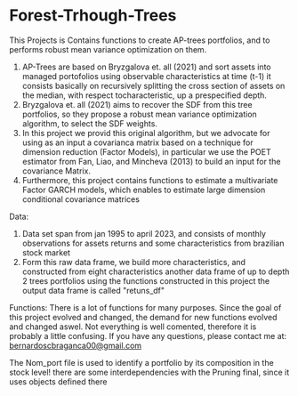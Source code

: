 # Forest-Trhough-Trees
This Projects is Contains functions to create AP-trees portfolios, and  to performs robust mean variance optimization on them.

1.  AP-Trees are based on Bryzgalova et. all (2021) and sort assets into managed portofolios using observable characteristics at time (t-1) it consists basically on recursively splitting the cross section of assets on the median, with respect tocharacteristic, up a prespecified depth.
2. Bryzgalova et. all (2021) aims to recover the SDF from this tree portfolios, so they propose a robust mean variance optimization algorithm, to select the SDF weights.
3. In this project we provid this original algorithm, but we advocate for using as an input a covarianca matrix based on a technique for dimension reduction (Factor Models), in particular we use the POET estimator from Fan, Liao, and Mincheva (2013) to build an input for the covariance Matrix.
4. Furthermore, this project contains functions to estimate a multivariate Factor GARCH models, which enables to estimate large dimension conditional covariance matrices


Data:

1. Data set span from jan 1995 to april 2023, and consists of monthly observations for assets returns and some characteristics from brazilian stock market
2. Form this raw data frame, we build more characteristics, and constructed from eight characteristics another data frame of up to depth 2 trees portfolios using the functions constructed in this project the output data frame is called "retuns_df"


Functions: There is a lot of functions for many purposes. Since the goal of this project evolved and changed, the  demand for new functions evolved and changed aswel. Not everything is well comented, therefore it is probably a little confusing. If you have any  questions, please contact me at: bernardoscbraganca00@gmail.com


The Nom_port file is used to identify a portfolio by its composition in the stock level! there are some interdependencies with the Pruning final, since it uses objects defined there
